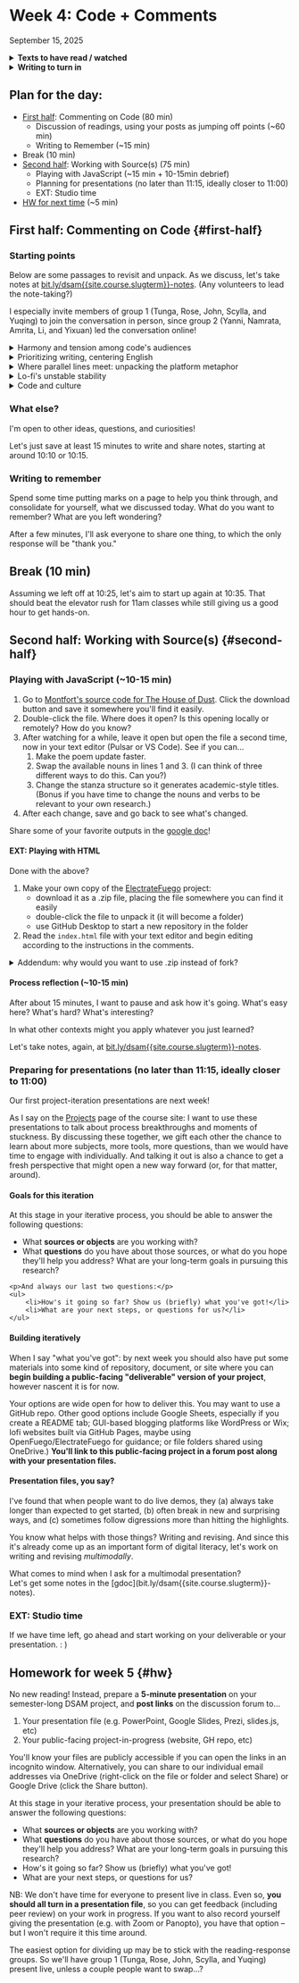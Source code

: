 
# Week 4: Code + Comments
<span class="date">September 15, 2025</span>

<section class="prereqs">
    <details><summary><strong>Texts to have read / watched</strong></summary>
        <ul>
          <li>Section 1 of Ford, Paul. <em>What Is Code? If You Don’t Know, You Need to Read This</em>, Bloomberg.com, <a href="http://www.bloomberg.com/graphics/2015-paul-ford-what-is-code/">http://www.bloomberg.com/graphics/2015-paul-ford-what-is-code/</a>.</li>
          <li>Vee, Annette. “Introduction: Computer Programming as Literacy.” <em>Coding Literacy</em>, MIT Press, 2017, pp. 1–42, <a href="https://doi.org/10.7551/mitpress/10655.003.0003">https://doi.org/10.7551/mitpress/10655.003.0003</a>.  <a href="https://direct-mit-edu.pitt.idm.oclc.org/books/monograph/3543/Coding-LiteracyHow-Computer-Programming-Is">(Pitt library link)</a>.</li>
          <li>Bertram, Lillian-Yvonne, <a href="https://www.lillianyvonnebertram.com/">https://www.lillianyvonnebertram.com/</a>. Read around in Projects, especially “Forever Gwen Brooks,” “Syncopated Star,” and “I dream of creating an intelligent machine”, then view page source.</li>
          <li>Whalen, Zach. “Any Means Necessary to Refuse Erasure by Algorithm: Lillian-Yvonne Bertram’s Travesty Generator.” <em>Digital Humanities Quarterly</em>, vol. 017, no. 2, July 2023, <a href="https://digitalhumanities.org:8081/dhq/vol/17/2/000707/000707.html">https://digitalhumanities.org:8081/dhq/vol/17/2/000707/000707.html</a>.</li>
          <li>Montfort, Nick, Patsy Baudoin, John Bell, Ian Bogost, Jeremy Douglass, Mark C Marino, Michael Mateas, Casey Reas, Mark Sample, and Noah Vawter. “10: Introduction.” <em>10 PRINT CHR$(205.5+RND(1)); : GOTO 10</em>, The MIT Press, 2012, pp. 1–17. direct.mit.edu, <a href="https://doi.org/10.7551/mitpress/9040.001.0001">https://doi.org/10.7551/mitpress/9040.001.0001</a>.</li>
          <li>Montfort, Nick. “Appendix A: Why Program?” <em>Exploratory Programming for the Arts and Humanities</em>, 2nd ed., The MIT Press, 2021, pp. 319–330, <a href="https://mitpress.ublish.com/ebook/epah2e-preview/12629/319">https://mitpress.ublish.com/ebook/epah2e-preview/12629/319</a>.</li>
        </ul>
    </details>
    <details><summary><strong>Writing to turn in</strong></summary>
        <ul>
            <li>a <a href="{{site.repo_url}}/discussions/3">reading response post</a> to the discussion forum, if you're in <dfn title="Yanni, Namrata, Amrita, Yixuan, and Li">group 2</dfn></li>
            <!-- Group 1: Tunga, Rose, John, Scylla, and Yuqing
            Group 2: Yanni, Namrata, Amrita, Yixuan, and Li -->
        </ul>
    </details>
</section>

## Plan for the day:

* [First half](#first-half): Commenting on Code (80 min)
    - Discussion of readings, using your posts as jumping off points (~60 min)
    - Writing to Remember (~15 min)
* Break (10 min)
* [Second half](#second-half): Working with Source(s) (75 min)
    - Playing with JavaScript (~15 min + 10-15min debrief)<!-- hacking a poetry generator -->
    - Planning for presentations (no later than 11:15, ideally closer to 11:00) <!-- what I'm looking for next week -->
    - EXT: Studio time
* [HW for next time](#hw) (~5 min)



## First half: Commenting on Code {#first-half}

### Starting points
Below are some passages to revisit and unpack. As we discuss, let's take notes at [bit.ly/dsam{{site.course.slugterm}}-notes](https://bit.ly/dsam{{site.course.slugterm}}-notes?tab=t.0#heading=h.mx9ex9vana41). (Any volunteers to lead the note-taking?)

I especially invite members of group 1 (Tunga, Rose, John, Scylla, and Yuqing) to join the conversation in person, since group 2 (Yanni, Namrata, Amrita, Li, and Yixuan) led the conversation online!

<details><summary>Harmony and tension among code's audiences</summary>
    <p>Namrata brings us this passage from Zach Whalen's piece on <em>Travesty Generator</em>: </p>
        <blockquote>In examples of poetry generated by code, poetry written as code, and code that generates poetry, it is less useful to think of a tension between the code as text and the code as preamble to its processes and more productive to consider the imbrication of those surfaces.</blockquote>
    <p>She asks: "I was wondering what the differences between the three would entail? What can each tell us about the relationship between code and language? Or is that not really important as stated?"</p>
    <p>This feels like a worthwhile, if tricky, concept to unpack! Who would like to begin parsing it out?</p>
</details>

<details><summary>Prioritizing writing, centering English</summary>
    <p>Both Namrata and Amrita draw our attention to the way Vee's introduction to (of?) <em>Coding Literacy</em> centers <strong>writing</strong> and its impact on society. Namrata notes that Vee's "understanding of language is based on a western notion of something which can be written and read, rather than oral"; Amrita likewise suggests that "the argument of coding as literacy [...] ignores the accessibility issues from the Western progress-oriented worldview that often marginalises other ways of knowing and universalizes a <em>type</em> of literacy, assuming that it is a requirement for the present world" (emphasis added; please tell me if I misread your intended emphasis?). Both invoke colonial histories and impositions, asking who gets to decide what is or is not infrastructural.</p>
    <p>These are good observations and questions! I want to bring this back to the text to help us understand where we're arguing against Vee and where we might be arguing alongside her. Let's look at pages 27-28:</p>
        <blockquote>
            <p>Given that any definition of literacy is one motivated by what it can illuminate, here’s the one I use in this book: <em>Literacy is a widely held, socially useful and valued set of practices with infrastructural communication technologies.</em> This definition takes into account the current consensus in literacy studies that literacy is a combination of individual communication skills, a material system, and the social situation in which it is inevitably embedded. It also assumes that literacy refers to something like <em>mass</em> literacy; that is, a skill can do all of the things literacy does, but if it’s not being practiced by a wider variety of people, I don’t think of it as literacy. Literacy according to this book has both functional and rhetorical components—what makes it both “socially useful and valued.” Literacy reflects <em>real</em> knowledge requirements (its functional component) as well as the <em>perception</em> of what kind of knowledge is required to get around in society (its rhetorical component). These components are entangled: what people perceive as literacy affects not only its social value but also its social utility. In other words, if a skill is believed to be more useful, it is more useful, in part because of the social cachet accorded to it.</p>

            <p>A focus on an “infrastructural communication technology” is meant to draw attention to literacies connected to power and to differentiate them from other useful skills. Susan Leigh Star describes “infrastructure” as a comprehensive, societally embedded, structural standard that is largely transparent to insiders. [...] To become more widely held and useful and valued, the practices of writing and programming both had to be done with technologies that were infrastructural and thus suited for more people to use: not too expensive, unwieldy, or prone to break down.</p>
        </blockquote>
    <p>Where does this definition single out writing, and where is it flexible enough to go beyond it? What kinds of orality does it include or exclude?</p>
    <details><summary>Raising the stakes</summary>
    <p>If we want to get into the moralizing tone of calling something or someone <em>illiterate</em>, I'd jump us back to the beginning, on pp 1-2:</p>
        <blockquote>This heritage of moral goodness persists in public debates about reading and writing, which is especially apparent in the periodic waves of moral panic observed in articles about education and illiteracy. Typified by an infamous 1975 article in <em>Newsweek</em>, “Why Johnny Can’t Write,” these fears of failing schools and of generations of illiterates signaling the downfall of society have been around since at least the late nineteenth century. However, literacy research indicates that literacy rates in the United States aren’t falling; rather, what we consider literacy is changing.</blockquote>
    </details>
</details>

<details><summary>Where parallel lines meet: unpacking the platform metaphor</summary>
    <p>Yixuan points us to this passage from Annette Vee:</p>
    <blockquote>
        Programming is a literacy we can build other activities and knowledge on, as we have done with reading and writing in human languages. Because of its affordances for information creation, organization, and dissemination, the practice of programming bears other significant similarities to reading and writing. Programming and writing are both socially inflected by the contexts in which they are learned and circulated and are materially shaped by the technologies that support and distribute them. (3-4)
    </blockquote>
    <p>Yixuan also highlights that "writing was once a skill reserved for elites but eventually became a basic competency for everyone." Given the other parallels between writing and coding, she writes (paraphrasing Vee?) "perhaps programming is following a similar path." If so, "does that mean the humanities also have a responsibility to incorporate programming into their core training? Or can it remain an auxiliary skill?"</p>
    <p>To begin answering Yixuan's question here, I'd like to press on where the parallels lie, especially in writing or programming's status as <em>platforms</em>: Is programming the equivalent of handwriting? Typing? Fixing a typewriter? Operating a printing press? A publishing house? On the other side of things, what kind of reading knowledge counts as "literate"? How much writing must one do to be able to read sufficiently? (And of course it might change...)</p>

    <details><summary>EXT: another practical metaphor</summary>
        <p>John suggests that computer literacy is more "like understanding how your car works. I think everyone should know what a clutch does, if you have a manual transmission [...] likewise, everyone who touches a keyboard should know the components inside a computer, such as a Central Processing Unit and disk storage (be it magnetic or solid-state). A civilian need not know what an Application Programming Interface is."</p>
        <p>Are we in Digital Studies and Methods "civilians" in this sense? Should someone whose transcript includes DSAM, whether as a certificate or as a course, know what an API is?</p>
    </details>

    <p>As a follow-up, Yixuan also asks: "if code itself structures communication and cultural production, should those who write or even modify code be regarded as authors in the same sense as traditional writers?" What do you all think, in light of the discussion?</p>
</details>

<details><summary>Lo-fi's unstable stability</summary>
    <p>Yanni points out that a lot of Lillian-Yvonne Bertram's procedurally generated poetry isn't available online – even though they still link to it from their site. What remains consists of HTML, CSS, and JavaScript: the kind of standard lo-fi formats that Stolley extols as the key to digital longevity. Do we expect that the missing works were composed otherwise? Or is lo-fi not enough to keep works around? What else should we be thinking about in terms of digital preservation and access?</p>
    <p>Yanni poses the question also in terms of Risam and Gil's guidance for minimal computing: "[W]hatever Bertram was prioritizing and willing to give up has rhetorical implications for the circulation of the information they wished to spread. [...] who should think in terms of minimal computing or lo-fi production? Is there anyone we might say has to? Us as scholars? But only in our role as scholars, not when we’re creating art? What about when there is tension between these two roles and the way we view what we’re creating? Does everybody need to be taking these approaches? Or who doesn’t? Why not?"</p>
</details>

<details><summary>Code and culture</summary>
    <p>The authors of 10 PRINT, as Li points out in his post, see historical significance in every term of the code they examine, sometimes down to individual characters. But as John suggests, most of the time people writing code aren't thinking primarily of the backstory of the functions they call; they just want the practical effect of calling the function.</p>
    <p>What's the point of reading this way? Who is it for, and when is it relevant? In Li's words: "Is this method effective for you?"</p>
</details>


### What else?

I'm open to other ideas, questions, and curiosities!

Let's just save at least 15 minutes to write and share notes, starting at around 10:10 or 10:15.


### Writing to remember

<div class="alert alert-success">
    <p>Spend some time putting marks on a page to help you think through, and consolidate for yourself, what we discussed today. What do you want to remember? What are you left wondering?</p>
</div>

After a few minutes, I'll ask everyone to share one thing, to which the only response will be "thank you."


<section class="break">
    <h2>Break (10 min)</h2>
    Assuming we left off at 10:25, let's aim to start up again at 10:35. That should beat the elevator rush for 11am classes while still giving us a good hour to get hands-on.
</section>

## Second half: Working with Source(s) {#second-half}

### Playing with JavaScript (~10-15 min)

<ol>
    <li>Go to <a href="https://codeberg.org/nickmontfort/memslam/src/branch/main/the_house_of_dust.html">Montfort's source code for The House of Dust</a>. Click the download button and save it somewhere you'll find it easily.</li>
    <li>Double-click the file. Where does it open? Is this opening locally or remotely? How do you know?</li>
    <li>After watching for a while, leave it open but open the file a second time, now in your text editor (Pulsar or VS Code). See if you can... <ol class="lalpha">
        <li>Make the poem update faster.</li>
        <li>Swap the available nouns in lines 1 and 3. (I can think of three different ways to do this. Can you?)</li>
        <li>Change the stanza structure so it generates academic-style titles. (Bonus if you have time to change the nouns and verbs to be relevant to your own research.)</li>
    </ol></li>
    <li>After each change, save and go back to see what's changed.</li>
</ol>

Share some of your favorite outputs in the [google doc](bit.ly/dsam{{site.course.slugterm}}-notes)!

#### EXT: Playing with HTML
Done with the above?

1. Make your own copy of the [ElectrateFuego](https://github.com/benmiller314/Electrate-Fuego) project:
    * download it as a .zip file, placing the file somewhere you can find it easily
    * double-click the file to unpack it (it will become a folder)
    * use GitHub Desktop to start a new repository in the folder
2. Read the `index.html` file with your text editor and begin editing according to the instructions in the comments.

<details><summary>Addendum: why would you want to use .zip instead of fork?</summary>
    <p>Last week, I told you that for a given public repository, we can...</p>

    <ul>
        <li><dfn>fork</dfn> it, creating a linked copy we control</li>
        <li><dfn>clone</dfn> it, downloading the full contents and all the file history</li>
        <li>or just <em>download</em> the contents as a <code>.zip</code> archive. This strips out the history, but means we could also start over clean in an unlinked repo if we want.</li>
    </ul>

    <p>Fork is great if you want to keep receiving updates from other developers: you'll be alerted when you're "behind the upstream repo." But one reason you might want to use the zip download instead is that GitHub assumes forks are meant to contribute to the "upstream" project – and therefore <em>bills all file storage to the root project's owner</em>. If you're actually working on your own, .zip lets you use the project as a template without assuming you want to maintain a shared history.</p>

    <div class="panel panel-warning alert alert-warning">
    <div class="panel-body alert-body">
        To avoid having all your large files stacking on top of each other and hitting my bank account (or Stephen's), you should probably start your own repository. Use .zip, as his README advises.
    </div></div>
</details>


#### Process reflection (~10-15 min)

After about 15 minutes, I want to pause and ask how it's going. What's easy here? What's hard? What's interesting?

In what other contexts might you apply whatever you just learned?

Let's take notes, again, at [bit.ly/dsam{{site.course.slugterm}}-notes](bit.ly/dsam{{site.course.slugterm}}-notes).


### Preparing for presentations (no later than 11:15, ideally closer to 11:00)

Our first project-iteration presentations are next week!

As I say on the [Projects](../projects) page of the course site: I want to use these presentations to talk about process breakthroughs and moments of stuckness. By discussing these together, we gift each other the chance to learn about more subjects, more tools, more questions, than we would have time to engage with individually. And talking it out is also a chance to get a fresh perspective that might open a new way forward (or, for that matter, around).


#### Goals for this iteration
<div class="panel panel-info alert alert-info">
<div class="panel-body alert-body">
    <p>At this stage in your iterative process, you should be able to answer the following questions:</p>
    <ul>
        <li>What <strong>sources or objects</strong> are you working with?</li>
        <li>What <strong>questions</strong> do you have about those sources, or what do you hope they'll help you address? What are your long-term goals in pursuing this research?</li>
    </ul>

    <p>And always our last two questions:</p>
    <ul>
        <li>How's it going so far? Show us (briefly) what you've got!</li>
        <li>What are your next steps, or questions for us?</li>
    </ul>
</div></div>



#### Building iteratively

When I say "what you've got": by next week you should also have put some materials into some kind of repository, document, or site where you can **begin building a public-facing "deliverable" version of your project**, however nascent it is for now.

Your options are wide open for how to deliver this. You may want to use a GitHub repo. Other good options include Google Sheets, especially if you create a README tab; GUI-based blogging platforms like WordPress or Wix; lofi websites built via GitHub Pages, maybe using OpenFuego/ElectrateFuego for guidance; or file folders shared using OneDrive.) **You'll link to this public-facing project in a forum post along with your presentation files.**


#### Presentation files, you say?

I've found that when people want to do live demos, they (a) always take longer than expected to get started, (b) often break in new and surprising ways, and (c) sometimes follow digressions more than hitting the highlights.

You know what helps with those things? Writing and revising. And since this it's already come up as an important form of digital literacy, let's work on writing and revising *multimodally*.

<div class="panel panel-success alert alert-success">
<div class="panel-body alert-body">
What comes to mind when I ask for a multimodal presentation?
</div></div>
<!-- Visual aid expectations – crowdsource where possible. What are benefits? What are risks? -->
Let's get some notes in the [gdoc](bit.ly/dsam{{site.course.slugterm}}-notes).


### EXT: Studio time

If we have time left, go ahead and start working on your deliverable or your presentation. : )






## Homework for week 5 {#hw}

No new reading! Instead, prepare a **5-minute presentation** on your semester-long DSAM project, and **post links** on the discussion forum to...

1. Your presentation file (e.g. PowerPoint, Google Slides, Prezi, slides.js, etc)
2. Your public-facing project-in-progress (website, GH repo, etc)

<div class="panel panel-warning alert alert-warning">
<div class="panel-body alert-body">
    You'll know your files are publicly accessible if you can open the links in an incognito window. Alternatively, you can share to our individual email addresses via OneDrive (right-click on the file or folder and select Share) or Google Drive (click the Share button).
</div></div>

At this stage in your iterative process, your presentation should be able to answer the following questions:

* What **sources or objects** are you working with?
* What **questions** do you have about those sources, or what do you hope they'll help you address? What are your long-term goals in pursuing this research?
* How's it going so far? Show us (briefly) what you've got!
* What are your next steps, or questions for us?

<div class="panel panel-success alert alert-success">
<div class="panel-body alert-body">
NB: We don't have time for everyone to present live in class. Even so, <strong>you should all turn in a presentation file</strong>, so you can get feedback (including peer review) on your work in progress. If you want to also record yourself giving the presentation (e.g. with Zoom or Panopto), you have that option – but I won't require it this time around.
</div></div>

The easiest option for dividing up may be to stick with the reading-response groups. So we'll have group 1 (Tunga, Rose, John, Scylla, and Yuqing) present live, unless a couple people want to swap...?
